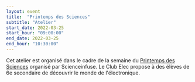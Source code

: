 ```yaml
---
layout: event
title:  "Printemps des Sciences"
subtitle: "Atelier"
start_date: 2022-03-25
start_hour: "09:00:00"
end_date: 2022-03-25
end_hour: "10:30:00"
---
```


Cet atelier est organisé dans le cadre de la semaine du [Printemps des Sciences][pds] organisé par Scienceinfuse.
Le Club Elec propose à des élèves de 6e secondaire de découvrir le monde de l'électronique.

[pds]: https://www.printempsdessciencesucl.be
